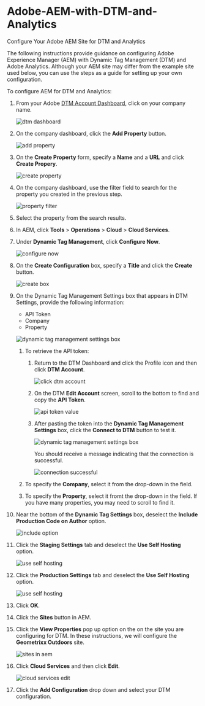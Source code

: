 # Adobe-AEM-with-DTM-and-Analytics
Configure Your Adobe AEM Site for DTM and Analytics

The following instructions provide guidance on configuring Adobe Experience Manager (AEM) with Dynamic Tag Management (DTM) and Adobe Analytics. Although your AEM site may differ from the example site used below, you can use the steps as a guide for setting up your own configuration. 

To configure AEM for DTM and Analytics:


1. From your Adobe [DTM Account Dashboard](https://dtm.adobe.com), click on your company name.

    ![dtm dashboard](https://user-images.githubusercontent.com/29133525/34694472-7157a700-f484-11e7-9a63-6cb8dcb1a2db.png)


1. On the company dashboard, click the **Add Property** button.

    ![add property](https://user-images.githubusercontent.com/29133525/34694527-9e07689e-f484-11e7-922f-a26c0124037d.png)


1. On the **Create Property** form, specify a **Name** and a **URL** and click **Create Propery**.

    ![create property](https://user-images.githubusercontent.com/29133525/34694566-c7bd3128-f484-11e7-8576-bef30d6b19e0.png)
    
1. On the company dashboard, use the filter field to search for the property you created in the previous step.

    ![property filter](https://user-images.githubusercontent.com/29133525/34694876-e424f3a4-f485-11e7-979b-1cba11c52ef8.png)

1. Select the property from the search results.

1. In AEM, click **Tools** > **Operations** > **Cloud** > **Cloud Services**.


1. Under **Dynamic Tag Management**, click **Configure Now**.

    ![configure now](https://user-images.githubusercontent.com/29133525/34695129-e50f2f22-f486-11e7-991d-f1845ef05b2f.png)


1. On the **Create Configuration** box, specify a **Title** and click the **Create** button.

    ![create box](https://user-images.githubusercontent.com/29133525/34695269-6f46eda6-f487-11e7-923b-44d36795d641.png)


1. On the Dynamic Tag Management Settings box that appears in DTM Settings, provide the following information:

    * API Token
    * Company
    * Property

    ![dynamic tag management settings box](https://user-images.githubusercontent.com/29133525/34695571-9f68c8a0-f488-11e7-9cf0-e3541780f1df.png)

    1. To retrieve the API token:
    
        1. Return to the DTM Dashboard and click the Profile icon and then click **DTM Account**.
        
            ![click dtm account](https://user-images.githubusercontent.com/29133525/34695898-d2b30fee-f489-11e7-9c9a-27086af832b0.png)

        1. On the DTM **Edit Account** screen, scroll to the bottom to find and copy the **API Token**.

            ![api token value](https://user-images.githubusercontent.com/29133525/34696051-7e2ddf34-f48a-11e7-8df1-6e15836c5e49.png)
            
        1. After pasting the token into the **Dynamic Tag Management Settings** box, click the **Connect to DTM** button to test it.

            ![dynamic tag management settings box](https://user-images.githubusercontent.com/29133525/34885915-b2557f5a-f77e-11e7-8b9a-85b2488e772a.png)

             You should receive a message indicating that the connection is successful.
              
             ![connection successful](https://user-images.githubusercontent.com/29133525/34696324-97124dcc-f48b-11e7-8119-81965820bd52.png)


    1. To specify the **Company**, select it from the drop-down in the field.
 
    1. To specify the **Property**, select it fromt the drop-down in the field. If you have many properties, you may need to scroll to find it.

1. Near the bottom of the **Dynamic Tag Settings** box, deselect the **Include Production Code on Author** option.

    ![include option](https://user-images.githubusercontent.com/29133525/34886003-f5b9d4d0-f77e-11e7-811c-4fc21711c2ae.png)


1. Click the **Staging Settings** tab and deselect the **Use Self Hosting** option.

    ![use self hosting](https://user-images.githubusercontent.com/29133525/34886150-66f5f674-f77f-11e7-8a1a-d731944d45f2.png)


1. Click the **Production Settings** tab and deselect the **Use Self Hosting** option.

    ![use self hosting](https://user-images.githubusercontent.com/29133525/34886150-66f5f674-f77f-11e7-8a1a-d731944d45f2.png)


1. Click **OK**.

1. Click the **Sites** button in AEM.

1. Click the **View Properties** pop up option on the on the site you are configuring for DTM. In these instructions, we will configure the **Geometrixx Outdoors** site.

    ![sites in aem](https://user-images.githubusercontent.com/29133525/34886880-c7df7030-f781-11e7-9496-bdcae7b187d6.png)

1. Click **Cloud Services** and then click **Edit**.

    ![cloud services edit](https://user-images.githubusercontent.com/29133525/34887177-cd30457c-f782-11e7-9cca-c13fed00b2f7.png)

1. Click the **Add Configuration** drop down and select your DTM configuration.

